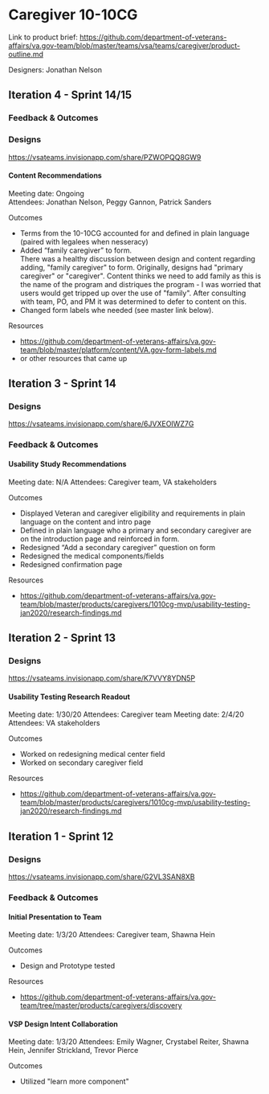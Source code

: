 # Caregiver 10-10CG
Link to product brief: https://github.com/department-of-veterans-affairs/va.gov-team/blob/master/teams/vsa/teams/caregiver/product-outline.md

Designers: Jonathan Nelson

## Iteration 4 - Sprint 14/15

### Feedback & Outcomes

### Designs
https://vsateams.invisionapp.com/share/PZWOPQQ8GW9

#### Content Recommendations
Meeting date: Ongoing   
Attendees: Jonathan Nelson, Peggy Gannon, Patrick Sanders 

Outcomes
- Terms from the 10-10CG accounted for and defined in plain language (paired with legalees when nesseracy) 
- Added “family caregiver” to form.  
There  was a healthy discussion between design and content regarding adding, "family caregiver" to form. Originally, designs had "primary caregiver" or "caregiver".  Content thinks we need to add family as this is the name of the program and distriques the program - I was worried that users would get tripped up over the use of "family". After consulting with team, PO, and PM it was determined to defer to content on this. 
- Changed form labels whe needed (see master link below). 

Resources
- https://github.com/department-of-veterans-affairs/va.gov-team/blob/master/platform/content/VA.gov-form-labels.md
- or other resources that came up


## Iteration 3 - Sprint 14

### Designs
https://vsateams.invisionapp.com/share/6JVXEOIWZ7G


### Feedback & Outcomes

#### Usability Study Recommendations
Meeting date: N/A 
Attendees: Caregiver team, VA stakeholders  

Outcomes
- Displayed Veteran and caregiver eligibility and requirements in plain language on the content and intro page
- Defined in plain language who a primary and secondary caregiver are on the introduction page and reinforced in form.
- Redesigned “Add a secondary caregiver” question on form 
- Redesigned the medical components/fields
- Redesigned confirmation page 

Resources
- https://github.com/department-of-veterans-affairs/va.gov-team/blob/master/products/caregivers/1010cg-mvp/usability-testing-jan2020/research-findings.md

## Iteration 2 - Sprint 13

### Designs
https://vsateams.invisionapp.com/share/K7VVY8YDN5P

#### Usability Testing Research Readout
Meeting date: 1/30/20
Attendees: Caregiver team
Meeting date: 2/4/20
Attendees: VA stakeholders 

Outcomes
- Worked on redesigning medical center field
- Worked on secondary caregiver field

Resources
- https://github.com/department-of-veterans-affairs/va.gov-team/blob/master/products/caregivers/1010cg-mvp/usability-testing-jan2020/research-findings.md


## Iteration 1 - Sprint 12

### Designs
https://vsateams.invisionapp.com/share/G2VL3SAN8XB


### Feedback & Outcomes

#### Initial Presentation to Team
Meeting date: 1/3/20 
Attendees: Caregiver team, Shawna Hein 

Outcomes
- Design and Prototype tested 

Resources
- https://github.com/department-of-veterans-affairs/va.gov-team/tree/master/products/caregivers/discovery

#### VSP Design Intent Collaboration
Meeting date: 1/3/20 
Attendees: Emily Wagner, Crystabel Reiter, Shawna Hein, Jennifer Strickland, Trevor Pierce 

Outcomes
- Utilized "learn more component" 




